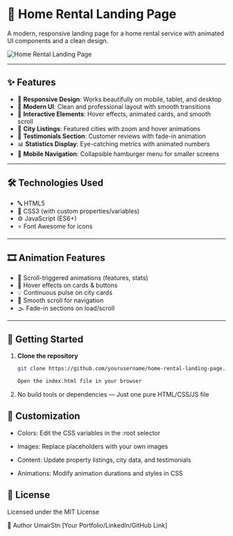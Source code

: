 # 🏡 Home Rental Landing Page

A modern, responsive landing page for a home rental service with animated UI components and a clean design.

![Home Rental Landing Page](http://www.settleup.live/)

---

## ✨ Features

- 📱 **Responsive Design**: Works beautifully on mobile, tablet, and desktop  
- 🎨 **Modern UI**: Clean and professional layout with smooth transitions  
- 🧩 **Interactive Elements**: Hover effects, animated cards, and smooth scroll  
- 🌆 **City Listings**: Featured cities with zoom and hover animations  
- 💬 **Testimonials Section**: Customer reviews with fade-in animation  
- 📊 **Statistics Display**: Eye-catching metrics with animated numbers  
- 📱 **Mobile Navigation**: Collapsible hamburger menu for smaller screens  

---

## 🛠 Technologies Used

- 🔤 HTML5  
- 🎨 CSS3 (with custom properties/variables)  
- ⚙️ JavaScript (ES6+)  
- ⭐ Font Awesome for icons  

---

## 🎞️ Animation Features

- 🔄 Scroll-triggered animations (features, stats)  
- 🎯 Hover effects on cards & buttons  
- 💡 Continuous pulse on city cards  
- 🧭 Smooth scroll for navigation  
- 🌫️ Fade-in sections on load/scroll  

---

## 🚀 Getting Started

1. **Clone the repository**
   ```bash
   git clone https://github.com/yourusername/home-rental-landing-page.git

   Open the index.html file in your browser

2. No build tools or dependencies — Just one pure HTML/CSS/JS file


## 🎨 Customization

- Colors: Edit the CSS variables in the :root selector

- Images: Replace placeholders with your own images

- Content: Update property listings, city data, and testimonials

- Animations: Modify animation durations and styles in CSS


## 📄 License
Licensed under the MIT License

👤 Author
UmairStn
[Your Portfolio/LinkedIn/GitHub Link]
